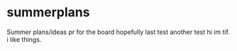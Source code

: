 # summerplans
Summer plans/ideas
pr for the board
hopefully last test
another test
hi im tif. i like things.
